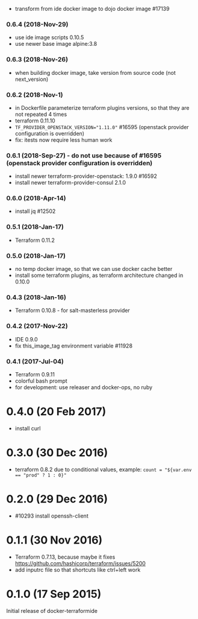 * transform from ide docker image to dojo docker image #17139

### 0.6.4 (2018-Nov-29)

* use ide image scripts 0.10.5
* use newer base image alpine:3.8

### 0.6.3 (2018-Nov-26)

* when building docker image, take version from source code (not next_version)

### 0.6.2 (2018-Nov-1)

* in Dockerfile parameterize terraform plugins versions, so that they are not
 repeated 4 times
* terraform 0.11.10
* `TF_PROVIDER_OPENSTACK_VERSION="1.11.0"` #16595 (openstack provider configuration is overridden)
* fix: itests now require less human work

### 0.6.1 (2018-Sep-27) - do not use because of #16595 (openstack provider configuration is overridden)

* install newer terraform-provider-openstack: 1.9.0 #16592
* install newer terraform-provider-consul 2.1.0

### 0.6.0 (2018-Apr-14)

* install jq #12502

### 0.5.1 (2018-Jan-17)

* Terraform 0.11.2

### 0.5.0 (2018-Jan-17)

* no temp docker image, so that we can use docker cache better
* install some terraform plugins, as terraform architecture changed in 0.10.0

### 0.4.3 (2018-Jan-16)

* Terraform 0.10.8 - for salt-masterless provider

### 0.4.2 (2017-Nov-22)

* IDE 0.9.0
* fix this_image_tag environment variable #11928

### 0.4.1 (2017-Jul-04)

* Terraform 0.9.11
* colorful bash prompt
* for development: use releaser and docker-ops, no ruby

# 0.4.0 (20 Feb 2017)

* install curl

# 0.3.0 (30 Dec 2016)

* terraform 0.8.2 due to conditional values, example: `count = "${var.env == "prod" ? 1 : 0}"`

# 0.2.0 (29 Dec 2016)

* #10293 install openssh-client

# 0.1.1 (30 Nov 2016)

* Terraform 0.7.13, because maybe it fixes https://github.com/hashicorp/terraform/issues/5200
* add inputrc file so that shortcuts like ctrl+left work

# 0.1.0 (17 Sep 2015)

Initial release of docker-terraformide
